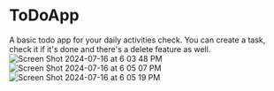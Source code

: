 # ToDoApp
A basic todo app for your daily activities check. You can create a task, check it if it's done and there's a delete feature as well.
![Screen Shot 2024-07-16 at 6 03 48 PM](https://github.com/user-attachments/assets/5ba09bbf-9d8c-4a57-a6f9-3b36afac9aed)
![Screen Shot 2024-07-16 at 6 05 07 PM](https://github.com/user-attachments/assets/e91f79d8-154b-4da7-adb1-879e8d142b18)
![Screen Shot 2024-07-16 at 6 05 19 PM](https://github.com/user-attachments/assets/3c7f0800-b92b-4368-87d4-c35c89d54f43)


